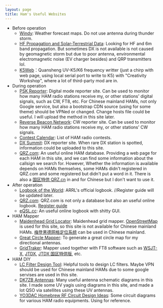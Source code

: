 ```yaml
---
layout: page
title: Ham's Useful Websites
---
```


- Before operation
  - [Windy](https://www.windy.com/): Weather forecast maps. Do not use antenna during thunder storm.
  - [HF Propagation and Solar-Terrestrial Data](https://www.hamqsl.com/solar.html): Looking for HF and 6m band propagation. But sometimes DX is not available is not caused by geomagnetic storm but due to poor antenna, environmental electromagnetic noise (EV charger besides) and QRP transmitters lol.
  - [K5Web](https://k5.vicicode.com/)：Quansheng UV-K5/K6 frequency writter (just a chirp with web page, using local serial port to write to K5) with "Creativity Workshop", where a lot of third-party mod are in. 
- During operation
  - [PSK Reporter](https://www.pskreporter.info/): Digital mode reporter site. Can be used to monitor how many HAM radio stations receive my, or other stations' digital signals, such as CW, FT8, etc. For Chinese mainland HAMs, not only Google service, but also a bootstrap CDN source (using for some theme) should be VPNed or changed. Change hosts file could be useful. I will upload the method in this site later. 
  - [Reverse Beacon Network](https://www.reversebeacon.net/): CW reporter site. Can be used to monitor how many HAM radio stations receive my, or other stations' CW signals.
  - [Contest Calendar](https://www.contestcalendar.com/): List of HAM radio contests.
  - [DX Summit](http://www.dxsummit.fi/): DX reporter site. When rare DX station is spotted, information could be uploaded to this site.
  - [QRZ.com](https://www.qrz.com/): An useful online HAM database. Providing a web page for each HAM in this site, and we can find some information about the callsign we search for. However, Whether the information is available depends on HAMs themselves, some HAMs didn't registered in QRZ.com and some registered but didn't put a word in it. There is also a [国区特供 QRZ.cn](http://www.qrz.cn/) in and for Chinese but I don't want to use it.
- After operation
  - [Logbook of the World](https://lotw.arrl.org/): ARRL's official logbook. //Register guide will be updated later.
  - [QRZ.com](https://www.qrz.com/): QRZ.com is not only a database but also an useful online logbook. [Register guide](https://yurihou.github.io/2023/12/18/QRZ.com-%E7%BD%91%E7%AB%99%E6%B3%A8%E5%86%8C%E6%8C%87%E5%8D%97.html)
  - [eQSL.cc](https://www.eqsl.cc/): An useful online logbook with shitty GUI.
- HAM Mapper
  - [Maidenhead Grid Locator](https://www.f5len.org/tools/locator/): Maidenhead grid mapper. [OpenStreetMap](https://www.openstreetmap.org/) is used for this site, so this site is not available for Chinese mainland HAMs. [梅登黑德网格定位系统](http://sjzham.cn/grid/) can be used in Chinese mainland.
  - [Great Circle Mapper](https://ns6t.net/azimuth/azimuth.html): To generate a great circle map for my directional antennas.
  - [GridTraker](https://gridtracker.org/): Mapper used together with FT8 software such as [WSJT-X](https://wsjt.sourceforge.io/wsjtx.html), [JTDX](https://sourceforge.net/projects/jtdx/), [JTDX 国区特供版](https://forum.hamcq.cn/d/318), etc.
- HAM DIY
  - [LC Filter Design Tool](https://markimicrowave.com/technical-resources/tools/lc-filter-design-tool/): Helpful tools to design LC filters. Maybe VPN should be used for Chinese mainland HAMs due to some google servises are used in this site.
  - [DK7ZB Antennas](https://www.qsl.net/dk7zb/start1.htm): Many useful antenna schematic diagrams in this site. I made some UV yagis using diagrams in this site, and made a lot QSO via satellites using these UV antennas. 
  - [YO3DAC Homebrew RF Circuit Design Ideas](https://www.qsl.net/va3iul/Homebrew_RF_Circuit_Design_Ideas/Homebrew_RF_Circuit_Design_Ideas.htm): Some circuit diagrams for various HAM radio equipments. Using for reference.
